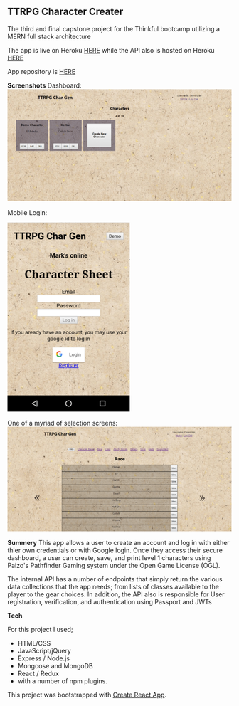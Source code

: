 ## TTRPG Character Creater
The third and final capstone project for the Thinkful bootcamp utilizing a MERN full stack architecture

The app is live on Heroku [HERE](https://blooming-crag-44038.herokuapp.com/) while the API also is hosted on Heroku [HERE](https://rocky-mountain-99485.herokuapp.com/)

App repository is [HERE](https://github.com/MarkWillisford/Pathfinder-Beyond-Client)
 
**Screenshots**
Dashboard:
![Alt text](/screenshots/desktop_TTRPGCharGen_Compressed.png "Dashboard")

Mobile Login:

![Alt text](/screenshots/mobile_TTRPGCharGen_Compressed.png "Dashboard")

One of a myriad of selection screens:
![Alt text](/screenshots/TTRPG_Screenshot_2.png "Race Selection")

**Summery**
This app allows a user to create an account and log in with either thier own credentials or with Google login. Once they access their secure dashboard, a user can create, save, and print level 1 characters using Paizo's Pathfinder Gaming system under the Open Game License (OGL).

The internal API has a number of endpoints that simply return the various data collections that the app needs; from lists of classes available to the player to the gear choices. In addition, the API also is responsible for User registration, verification, and authentication using Passport and JWTs

**Tech**

For this project I used;
- HTML/CSS
- JavaScript/jQuery
- Express / Node.js
- Mongoose and MongoDB
- React / Redux
- with a number of npm plugins.

This project was bootstrapped with [Create React App](https://github.com/facebook/create-react-app).